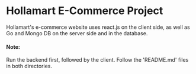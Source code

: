 
# Hollamart E-Commerce Project
Hollamart's e-commerce website uses react.js on the client side, as well as Go and Mongo DB on the server side and in the database. 

#### Note: 
Run the backend first, followed by the client. Follow the 'README.md' files in both directories.
